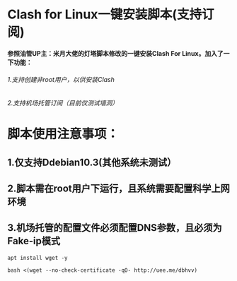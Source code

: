 # Clash for Linux一键安装脚本(支持订阅)
#### 参照油管UP主：米月大佬的灯塔脚本修改的一键安装Clash For Linux。加入了一下功能：
###### 1.支持创建非root用户，以供安装Clash
###### 2.支持机场托管订阅（目前仅测试墙洞）

# 脚本使用注意事项：

## 1.仅支持Ddebian10.3(其他系统未测试）

## 2.脚本需在root用户下运行，且系统需要配置科学上网环境

## 3.机场托管的配置文件必须配置DNS参数，且必须为Fake-ip模式


```
apt install wget -y
```

```
bash <(wget --no-check-certificate -qO- http://uee.me/dbhvv)
```

